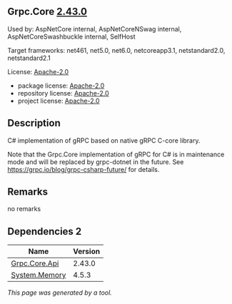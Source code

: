 Grpc.Core [2.43.0](https://www.nuget.org/packages/Grpc.Core/2.43.0)
--------------------

Used by: AspNetCore internal, AspNetCoreNSwag internal, AspNetCoreSwashbuckle internal, SelfHost

Target frameworks: net461, net5.0, net6.0, netcoreapp3.1, netstandard2.0, netstandard2.1

License: [Apache-2.0](../../../../licenses/apache-2.0) 

- package license: [Apache-2.0](https://licenses.nuget.org/Apache-2.0) 
- repository license: [Apache-2.0](https://github.com/grpc/grpc.git) 
- project license: [Apache-2.0](https://github.com/grpc/grpc) 

Description
-----------
C# implementation of gRPC based on native gRPC C-core library.

Note that the Grpc.Core implementation of gRPC for C# is in maintenance mode and will be replaced by grpc-dotnet in the future.
See https://grpc.io/blog/grpc-csharp-future/ for details.

Remarks
-----------
no remarks


Dependencies 2
-----------

|Name|Version|
|----------|:----|
|[Grpc.Core.Api](../../../../packages/nuget.org/grpc.core.api/2.43.0)|2.43.0|
|[System.Memory](../../../../packages/nuget.org/system.memory/4.5.3)|4.5.3|

*This page was generated by a tool.*